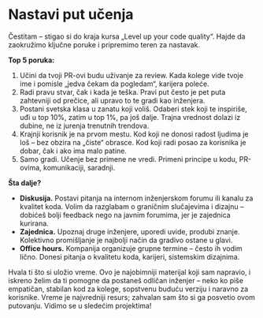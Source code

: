 # Nastavi put učenja

Čestitam – stigao si do kraja kursa „Level up your code quality“. Hajde da zaokružimo ključne poruke i pripremimo teren za nastavak.

**Top 5 poruka:**
1. Učini da tvoji PR-ovi budu uživanje za review. Kada kolege vide tvoje ime i pomisle „jedva čekam da pogledam“, karijera poleće.
2. Radi pravu stvar, čak i kada je teška. Pravi put često je pet puta zahtevniji od prečice, ali upravo to te gradi kao inženjera.
3. Postani svetska klasa u zanatu koji voliš. Odaberi stek koji te inspiriše, uđi u top 10%, zatim u top 1%, pa još dalje. Trajna vrednost dolazi iz dubine, ne iz jurenja trenutnih trendova.
4. Krajnji korisnik je na prvom mestu. Kod koji ne donosi radost ljudima je loš – bez obzira na „čiste“ obrasce. Kod koji radi posao za korisnika je dobar, čak i ako ima malo patine.
5. Samo gradi. Učenje bez primene ne vredi. Primeni principe u kodu, PR-ovima, komunikaciji, saradnji.

**Šta dalje?**
- **Diskusija.** Postavi pitanja na internom inženjerskom forumu ili kanalu za kvalitet koda. Volim da razglabam o graničnim slučajevima i dizajnu – dobićeš bolji feedback nego na javnim forumima, jer je zajednica kurirana.
- **Zajednica.** Upoznaj druge inženjere, uporedi uvide, produbi znanje. Kolektivno promišljanje je najbolji način da gradivo ostane u glavi.
- **Office hours.** Kompanija organizuje grupne termine – često ih vodim lično. Donesi pitanja o kvalitetu koda, karijeri, sistemskim dizajnima.

Hvala ti što si uložio vreme. Ovo je najobimniji materijal koji sam napravio, i iskreno želim da ti pomogne da postaneš odličan inženjer – neko ko piše empatičan, stabilan kod za kolege, sopstvenu buduću verziju i naravno za korisnike. Vreme je najvredniji resurs; zahvalan sam što si ga posvetio ovom putovanju. Vidimo se u sledećim projektima!
